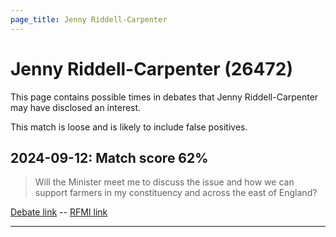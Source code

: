 ```yaml
---
page_title: Jenny Riddell-Carpenter
---
```


# Jenny Riddell-Carpenter  (26472)

This page contains possible times in debates that Jenny Riddell-Carpenter may have disclosed an interest.

This match is loose and is likely to include false positives. 



## 2024-09-12: Match score 62%

>Will the Minister meet me to discuss the issue and how we can support farmers in my constituency and across the east of England?

[Debate link](https://www.theyworkforyou.com/debates/?id=2024-09-12b.954.9)  --  [RFMI link](https://www.theyworkforyou.com/mp/26472/register)


---

